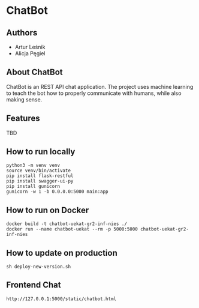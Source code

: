 # ChatBot

## Authors
  * Artur Leśnik
  * Alicja Pęgiel

## About ChatBot
ChatBot is an REST API chat application. The project uses machine learning to teach the bot how to properly communicate with humans, while also making sense. 

## Features
TBD

## How to run locally

```commandline
python3 -m venv venv
source venv/bin/activate
pip install flask-restful
pip install swagger-ui-py
pip install gunicorn
gunicorn -w 1 -b 0.0.0.0:5000 main:app
```

## How to run on Docker

```commandline
docker build -t chatbot-uekat-gr2-inf-nies ./
docker run --name chatbot-uekat --rm -p 5000:5000 chatbot-uekat-gr2-inf-nies
```

## How to update on production

```commandline
sh deploy-new-version.sh
```

## Frontend Chat

```
http://127.0.0.1:5000/static/chatbot.html
```